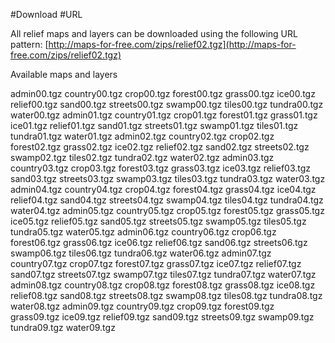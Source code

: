 #Download
#URL

All relief maps and layers can be downloaded using the following URL pattern: [http://maps-for-free.com/zips/relief02.tgz](http://maps-for-free.com/zips/relief02.tgz)

Available maps and layers

admin00.tgz  country00.tgz  crop00.tgz  forest00.tgz  grass00.tgz  ice00.tgz  relief00.tgz  sand00.tgz  streets00.tgz  swamp00.tgz  tiles00.tgz   tundra00.tgz  water00.tgz
admin01.tgz  country01.tgz  crop01.tgz  forest01.tgz  grass01.tgz  ice01.tgz  relief01.tgz  sand01.tgz  streets01.tgz  swamp01.tgz  tiles01.tgz   tundra01.tgz  water01.tgz
admin02.tgz  country02.tgz  crop02.tgz  forest02.tgz  grass02.tgz  ice02.tgz  relief02.tgz  sand02.tgz  streets02.tgz  swamp02.tgz  tiles02.tgz   tundra02.tgz  water02.tgz
admin03.tgz  country03.tgz  crop03.tgz  forest03.tgz  grass03.tgz  ice03.tgz  relief03.tgz  sand03.tgz  streets03.tgz  swamp03.tgz  tiles03.tgz   tundra03.tgz  water03.tgz
admin04.tgz  country04.tgz  crop04.tgz  forest04.tgz  grass04.tgz  ice04.tgz  relief04.tgz  sand04.tgz  streets04.tgz  swamp04.tgz  tiles04.tgz   tundra04.tgz  water04.tgz
admin05.tgz  country05.tgz  crop05.tgz  forest05.tgz  grass05.tgz  ice05.tgz  relief05.tgz  sand05.tgz  streets05.tgz  swamp05.tgz  tiles05.tgz   tundra05.tgz  water05.tgz
admin06.tgz  country06.tgz  crop06.tgz  forest06.tgz  grass06.tgz  ice06.tgz  relief06.tgz  sand06.tgz  streets06.tgz  swamp06.tgz  tiles06.tgz   tundra06.tgz  water06.tgz
admin07.tgz  country07.tgz  crop07.tgz  forest07.tgz  grass07.tgz  ice07.tgz  relief07.tgz  sand07.tgz  streets07.tgz  swamp07.tgz  tiles07.tgz   tundra07.tgz  water07.tgz
admin08.tgz  country08.tgz  crop08.tgz  forest08.tgz  grass08.tgz  ice08.tgz  relief08.tgz  sand08.tgz  streets08.tgz  swamp08.tgz  tiles08.tgz   tundra08.tgz  water08.tgz
admin09.tgz  country09.tgz  crop09.tgz  forest09.tgz  grass09.tgz  ice09.tgz  relief09.tgz  sand09.tgz  streets09.tgz  swamp09.tgz                tundra09.tgz  water09.tgz
